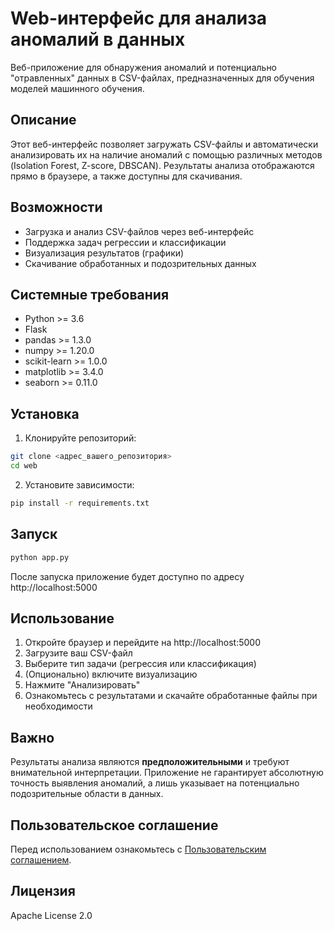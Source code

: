 # Web-интерфейс для анализа аномалий в данных

Веб-приложение для обнаружения аномалий и потенциально "отравленных" данных в CSV-файлах, предназначенных для обучения моделей машинного обучения.

## Описание

Этот веб-интерфейс позволяет загружать CSV-файлы и автоматически анализировать их на наличие аномалий с помощью различных методов (Isolation Forest, Z-score, DBSCAN). Результаты анализа отображаются прямо в браузере, а также доступны для скачивания.

## Возможности

- Загрузка и анализ CSV-файлов через веб-интерфейс
- Поддержка задач регрессии и классификации
- Визуализация результатов (графики)
- Скачивание обработанных и подозрительных данных

## Системные требования

- Python >= 3.6
- Flask
- pandas >= 1.3.0
- numpy >= 1.20.0
- scikit-learn >= 1.0.0
- matplotlib >= 3.4.0
- seaborn >= 0.11.0

## Установка

1. Клонируйте репозиторий:

```bash
git clone <адрес_вашего_репозитория>
cd web
```

2. Установите зависимости:

```bash
pip install -r requirements.txt
```

## Запуск

```bash
python app.py
```

После запуска приложение будет доступно по адресу http://localhost:5000

## Использование

1. Откройте браузер и перейдите на http://localhost:5000
2. Загрузите ваш CSV-файл
3. Выберите тип задачи (регрессия или классификация)
4. (Опционально) включите визуализацию
5. Нажмите "Анализировать"
6. Ознакомьтесь с результатами и скачайте обработанные файлы при необходимости

## Важно

Результаты анализа являются **предположительными** и требуют внимательной интерпретации. Приложение не гарантирует абсолютную точность выявления аномалий, а лишь указывает на потенциально подозрительные области в данных.

## Пользовательское соглашение

Перед использованием ознакомьтесь с [Пользовательским соглашением](USER_AGREEMENT.md).

## Лицензия

Apache License 2.0